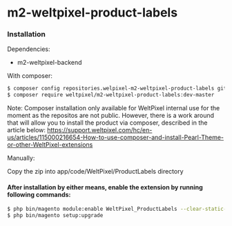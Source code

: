 # m2-weltpixel-product-labels

### Installation

Dependencies:
 - m2-weltpixel-backend

With composer:

```sh
$ composer config repositories.welpixel-m2-weltpixel-product-labels git git@github.com:Weltpixel/m2-weltpixel-product-labels.git
$ composer require weltpixel/m2-weltpixel-product-labels:dev-master
```
Note: Composer installation only available for WeltPixel internal use for the moment as the repositos are not public. However, there is a work around that will allow you to install the product via composer, described in the article below:
https://support.weltpixel.com/hc/en-us/articles/115000216654-How-to-use-composer-and-install-Pearl-Theme-or-other-WeltPixel-extensions 


Manually:

Copy the zip into app/code/WeltPixel/ProductLabels directory


#### After installation by either means, enable the extension by running following commands:

```sh
$ php bin/magento module:enable WeltPixel_ProductLabels --clear-static-content
$ php bin/magento setup:upgrade
```
